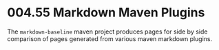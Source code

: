 004.55 Markdown Maven Plugins
=============================

The `markdown-baseline` maven project produces pages for side by side comparison of pages generated from various maven markdown plugins.



